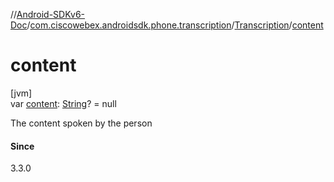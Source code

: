 //[Android-SDKv6-Doc](../../../index.md)/[com.ciscowebex.androidsdk.phone.transcription](../index.md)/[Transcription](index.md)/[content](content.md)

# content

[jvm]\
var [content](content.md): [String](https://kotlinlang.org/api/latest/jvm/stdlib/kotlin/-string/index.html)? = null

The content spoken by the person

#### Since

3.3.0
